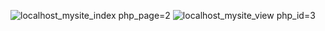 ![localhost_mysite_index php_page=2](https://github.com/Muka4u/-Techart.Web/assets/125311633/e3dd6ab0-ea20-47f9-98f6-06c1b1ff371f)
![localhost_mysite_view php_id=3](https://github.com/Muka4u/-Techart.Web/assets/125311633/8e94c5d9-106f-492e-bb5e-fd1eb9d8a67c)
